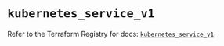 # `kubernetes_service_v1`

Refer to the Terraform Registry for docs: [`kubernetes_service_v1`](https://registry.terraform.io/providers/hashicorp/kubernetes/2.36.0/docs/resources/service_v1).
